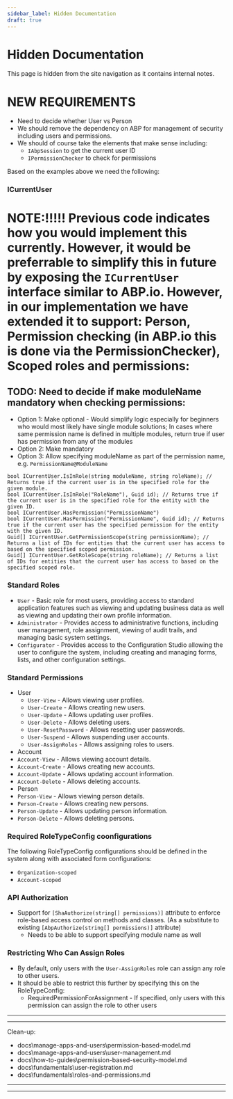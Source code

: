 ```yaml
---
sidebar_label: Hidden Documentation
draft: true
---
```


# Hidden Documentation

This page is hidden from the site navigation as it contains internal notes.


# NEW REQUIREMENTS

- Need to decide whether User vs Person
- We should remove the dependency on ABP for management of security including users and permissions.
- We should of course take the elements that make sense including:
  - `IAbpSession` to get the current user ID
  - `IPermissionChecker` to check for permissions

Based on the examples above we need the following:
### ICurrentUser
# NOTE:!!!!! Previous code indicates how you would implement this currently. However, it would be preferrable to simplify this in future by exposing the `ICurrentUser` interface similar to ABP.io. However, in our implementation we have extended it to support: Person, Permission checking (in ABP.io this is done via the PermissionChecker), Scoped roles and permissions:

## TODO: Need to decide if make moduleName mandatory when checking permissions:
- Option 1: Make optional - Would simplify logic especially for beginners who would most likely have single module solutions; In cases where same permission name is defined in multiple modules, return true if user has permission from any of the modules
- Option 2: Make mandatory
- Option 3: Allow specifying moduleName as part of the permission name, e.g. `PermissionName@ModuleName`

```
bool ICurrentUser.IsInRole(string moduleName, string roleName); // Returns true if the current user is in the specified role for the given module.
bool ICurrentUser.IsInRole("RoleName"), Guid id); // Returns true if the current user is in the specified role for the entity with the given ID.
bool ICurrentUser.HasPermission("PermissionName")
bool ICurrentUser.HasPermission("PermissionName", Guid id); // Returns true if the current user has the specified permission for the entity with the given ID.
Guid[] ICurrentUser.GetPermissionScope(string permissionName); // Returns a list of IDs for entities that the current user has access to based on the specified scoped permission.
Guid[] ICurrentUser.GetRoleScope(string roleName); // Returns a list of IDs for entities that the current user has access to based on the specified scoped role.
```

### Standard Roles
- `User` - Basic role for most users, providing access to standard application features such as viewing and updating business data as well as viewing and updating their own profile information.
- `Administrator` - Provides access to administrative functions, including user management, role assignment, viewing of audit trails, and managing basic system settings.
- `Configurator` - Provides access to the Configuration Studio allowing the user to configure the system, including creating and managing forms, lists, and other configuration settings.

### Standard Permissions
- User
  - `User-View` - Allows viewing user profiles.
  - `User-Create` - Allows creating new users.
  - `User-Update` - Allows updating user profiles.
  - `User-Delete` - Allows deleting users.
  - `User-ResetPassword` - Allows resetting user passwords.
  - `User-Suspend` - Allows suspending user accounts.
  - `User-AssignRoles` - Allows assigning roles to users.
- Account
 - `Account-View` - Allows viewing account details.
 - `Account-Create` - Allows creating new accounts.
 - `Account-Update` - Allows updating account information.
 - `Account-Delete` - Allows deleting accounts.
- Person
 - `Person-View` - Allows viewing person details.
 - `Person-Create` - Allows creating new persons.
 - `Person-Update` - Allows updating person information.
 - `Person-Delete` - Allows deleting persons.

### Required RoleTypeConfig coonfigurations
The following RoleTypeConfig configurations should be defined in the system along with associated form configurations:
- `Organization-scoped`
- `Account-scoped`

### API Authorization
- Support for `[ShaAuthorize(string[] permissions)]` attribute to enforce role-based access control on methods and classes. (As a substitute to existing `[AbpAuthorize(string[] permissions)]` attribute)
  - Needs to be able to support specifying module name as well

### Restricting Who Can Assign Roles
- By default, only users with the `User-AssignRoles` role can assign any role to other users.
- It should be able to restrict this further by specifying this on the RoleTypeConfig:
  - RequiredPermissionForAssignment - If specified, only users with this permission can assign the role to other users

---
---
Clean-up:
- docs\manage-apps-and-users\permission-based-model.md
- docs\manage-apps-and-users\user-management.md
- docs\how-to-guides\permission-based-security-model.md
- docs\fundamentals\user-registration.md
- docs\fundamentals\roles-and-permissions.md
---
---